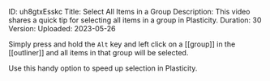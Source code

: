 ID: uh8gtxEsskc
Title: Select All Items in a Group
Description: This video shares a quick tip for selecting all items in a group in Plasticity.
Duration: 30
Version: 
Uploaded: 2023-05-26

Simply press and hold the `Alt` key and left click on a [[group]] in the [[outliner]] and all items in that group will be selected.

Use this handy option to speed up selection in Plasticity.
